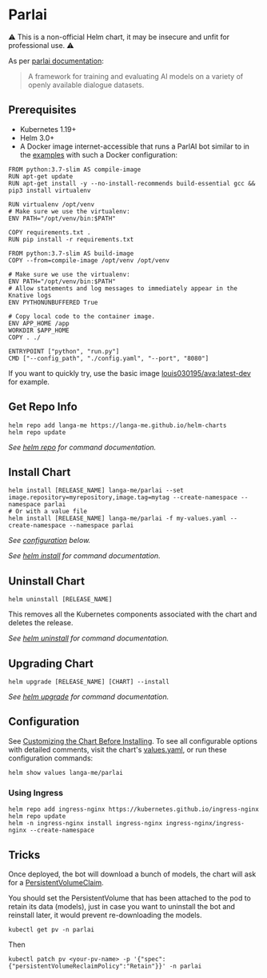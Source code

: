 # Parlai

⚠️ This is a non-official Helm chart, it may be insecure and unfit for professional use. ⚠️

As per [parlai documentation](https://github.com/facebookresearch/ParlAI/):
> A framework for training and evaluating AI models on a variety of openly available dialogue datasets.

## Prerequisites

- Kubernetes 1.19+
- Helm 3.0+
- A Docker image internet-accessible that runs a ParlAI bot similar to in the
[examples](https://github.com/facebookresearch/ParlAI/tree/main/parlai/chat_service) with such a Docker configuration:
```docker
FROM python:3.7-slim AS compile-image
RUN apt-get update
RUN apt-get install -y --no-install-recommends build-essential gcc && pip3 install virtualenv

RUN virtualenv /opt/venv
# Make sure we use the virtualenv:
ENV PATH="/opt/venv/bin:$PATH"

COPY requirements.txt .
RUN pip install -r requirements.txt

FROM python:3.7-slim AS build-image
COPY --from=compile-image /opt/venv /opt/venv

# Make sure we use the virtualenv:
ENV PATH="/opt/venv/bin:$PATH"
# Allow statements and log messages to immediately appear in the Knative logs
ENV PYTHONUNBUFFERED True

# Copy local code to the container image.
ENV APP_HOME /app
WORKDIR $APP_HOME
COPY . ./

ENTRYPOINT ["python", "run.py"]
CMD ["--config_path", "./config.yaml", "--port", "8080"]
```

If you want to quickly try, use the basic image [louis030195/ava:latest-dev](https://hub.docker.com/r/louis030195/ava) for example.

## Get Repo Info

```console
helm repo add langa-me https://langa-me.github.io/helm-charts
helm repo update
```

_See [helm repo](https://helm.sh/docs/helm/helm_repo/) for command documentation._

## Install Chart

```console
helm install [RELEASE_NAME] langa-me/parlai --set image.repository=myrepository,image.tag=mytag --create-namespace --namespace parlai
# Or with a value file
helm install [RELEASE_NAME] langa-me/parlai -f my-values.yaml --create-namespace --namespace parlai
```

_See [configuration](#configuration) below._

_See [helm install](https://helm.sh/docs/helm/helm_install/) for command documentation._

## Uninstall Chart

```console
helm uninstall [RELEASE_NAME]
```

This removes all the Kubernetes components associated with the chart and deletes the release.

_See [helm uninstall](https://helm.sh/docs/helm/helm_uninstall/) for command documentation._

## Upgrading Chart

```console
helm upgrade [RELEASE_NAME] [CHART] --install
```

_See [helm upgrade](https://helm.sh/docs/helm/helm_upgrade/) for command documentation._

## Configuration

See [Customizing the Chart Before Installing](https://helm.sh/docs/intro/using_helm/#customizing-the-chart-before-installing). To see all configurable options with detailed comments, visit the chart's [values.yaml](./values.yaml), or run these configuration commands:

```console
helm show values langa-me/parlai
```

### Using Ingress

```console
helm repo add ingress-nginx https://kubernetes.github.io/ingress-nginx
helm repo update
helm -n ingress-nginx install ingress-nginx ingress-nginx/ingress-nginx --create-namespace
```

## Tricks

Once deployed, the bot will download a bunch of models, the chart will ask for a [PersistentVolumeClaim](https://v1-18.docs.kubernetes.io/docs/concepts/storage/persistent-volumes/).

You should set the PersistentVolume that has been attached to the pod to retain its data (models), just in case you want to uninstall the bot and reinstall later, it would prevent re-downloading the models.

`kubectl get pv -n parlai`

Then

`kubectl patch pv <your-pv-name> -p '{"spec":{"persistentVolumeReclaimPolicy":"Retain"}}' -n parlai`